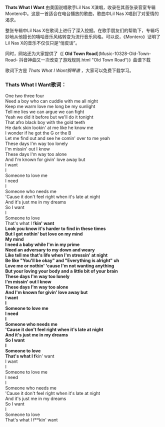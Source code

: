 

**Thats What I Want** 由美国说唱歌手Lil Nas
X演唱，收录在其首张录音室专辑Montero中。这是一首适合在电台播放的歌曲，歌曲中Lil Nas X唱到了对爱情的渴求。

整张专辑中Lil Nas
X在歌词上进行了深入挖掘。在歌手朋友们的帮助下，专辑巧妙地从他擅长的嘻哈音乐风格转变为流行音乐风格。可以说，《Montero》证明了Lil Nas
X的音乐不仅仅只是“俏皮话”。

同时，网站还为大家提供了《[ **Old Town Road**](Music-10328-Old-Town-Road-
抖音神曲又一次改变了游戏规则.html "Old Town Road")》曲谱下载

歌词下方是 _Thats What I Want钢琴谱_ ，大家可以免费下载学习。

### Thats What I Want歌词：

One two three four  
Need a boy who can cuddle with me all night  
Keep me warm love me long be my sunlight  
Tell me lies we can argue we can fight  
Yeah we did it before but we'll do it tonight  
That afro black boy with the gold teeth  
He dark skin lookin' at me like he know me  
I wonder if he got the G or the B  
Let me find out and see he comin' over to me yeah  
These days I'm way too lonely  
I'm missin' out I know  
These days I'm way too alone  
And I'm known for givin' love away but  
I want  
I  
Someone to love me  
I need  
I  
Someone who needs me  
'Cause it don't feel right when it's late at night  
And it's just me in my dreams  
So I want  
I  
Someone to love  
That's what I f**kin' want  
Look you know it's harder to find in these times  
But I got nothin' but love on my mind  
My mind  
I need a baby while I'm in my prime  
Need an adversary to my down and weary  
Like tell me that's life when I'm stressin' at night  
Be like "You'll be okay" and "Everything is alright" uh  
Love me or nothin' 'cause I'm not wanting anything  
But your loving your body and a little bit of your brain  
These days I'm way too lonely  
I'm missin' out I know  
These days I'm way too alone  
And I'm known for givin' love away but  
I want  
I  
Someone to love me  
I need  
I  
Someone who needs me  
'Cause it don't feel right when it's late at night  
And it's just me in my dreams  
So I want  
I  
Someone to love  
That's what I f**kin' want  
I want  
I  
Someone to love me  
I need  
I  
Someone who needs me  
'Cause it don't feel right when it's late at night  
And it's just me in my dreams  
So I want  
I  
Someone to love  
That's what I f**kin' want

